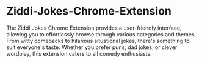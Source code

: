 # Ziddi-Jokes-Chrome-Extension
The Ziddi Jokes Chrome Extension provides a user-friendly interface, allowing you to effortlessly browse through various categories and themes. From witty comebacks to hilarious situational jokes, there's something to suit everyone's taste. Whether you prefer puns, dad jokes, or clever wordplay, this extension caters to all comedy enthusiasts.
